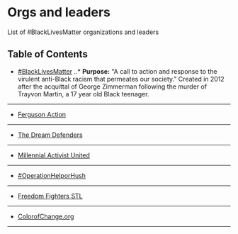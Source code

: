 Orgs and leaders
====

List of #BlackLivesMatter organizations and leaders

Table of Contents
---

- [#BlackLivesMatter](http://blacklivesmatter.com/)
..* **Purpose:** "A call to action and response to the virulent anti-Black racism that permeates our society." Created in 2012 after the acquittal of George Zimmerman following the murder of Trayvon Martin, a 17 year old Black teenager. 
------
- [Ferguson Action](http://fergusonaction.com/)
------
- [The Dream Defenders](http://dreamdefenders.org/)
------
- [Millennial Activist United](http://millennialau.tumblr.com/)
------
- [#OperationHelporHush](http://operationhelporhush.org/)
------
- [Freedom Fighters STL](https://twitter.com/FF_STL)
------
- [ColorofChange.org](http://colorofchange.org/)
------
